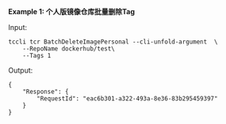 **Example 1: 个人版镜像仓库批量删除Tag**



Input: 

```
tccli tcr BatchDeleteImagePersonal --cli-unfold-argument  \
    --RepoName dockerhub/test\
    --Tags 1
```

Output: 
```
{
    "Response": {
        "RequestId": "eac6b301-a322-493a-8e36-83b295459397"
    }
}
```

